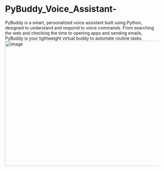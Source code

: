 # PyBuddy_Voice_Assistant-
PyBuddy is a smart, personalized voice assistant built using Python, designed to understand and respond to voice commands. From searching the web and checking the time to opening apps and sending emails, PyBuddy is your lightweight virtual buddy to automate routine tasks.
<img width="909" height="409" alt="image" src="https://github.com/user-attachments/assets/2b636af1-e219-44d8-81f4-87e2f3060f1e" />
